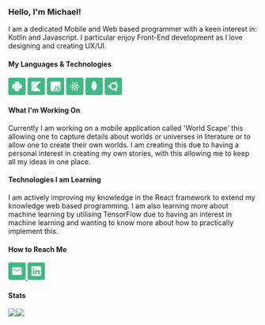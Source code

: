 <h3>Hello, I'm Michael!</h3>
<p>I am a dedicated Mobile and Web based programmer with a keen interest in: Kotlin and Javascript. I particular enjoy Front-End development as I love designing and creating UX/UI.</p>

<div>
  <h4>My Languages & Technologies</h4>
  <img src="python.png" width="35" height="35" />
  <img src="kotlin.png" width="35" height="35" />
  <img src="javascript.png" width="35" height="35" />
  <img src="react.png" width="35" height="35" />
  <img src="mongodb.png" width="35" height="35" />
  <img src="ubuntu.png" width="35" height="35" />
</div>

<h4>What I'm Working On</h4>
<p>Currently I am working on a mobile application called 'World Scape' this allowing one to capture details about worlds or universes in literature or to allow one to create their own worlds. I am creating this due to having a personal interest in creating my own stories, with this allowing me to keep all my ideas in one place.</p>

<h4>Technologies I am Learning</h4>
<p>I am actively improving my knowledge in the React framework to extend my knowledge web based programming. I am also learning more about machine learning by utilising TensorFlow due to having an interest in machine learning and wanting to know more about how to practically implement this.</p>
<h4>How to Reach Me</h4>

<div>
	<a href="mailto:michaelwoodroof@outlook.com?subject=GitHub%20Contact"/>
		<img src="email.png" width="35" height="35" />
	</a>
	<a href="https://www.linkedin.com/in/michaelwoodroof/">
		<img src="linkedin.png" width="35" height="35" />
	<a/>
</div>

<!-- Stats -->
<!-- Credit to https://github.com/anuraghazra/github-readme-stats -->
<div>
	<h4>Stats</h4>
    <img align="left" src="https://github-readme-stats.vercel.app/api?username=michaelwoodroof&count_private=true&show_icons=true&theme=vue" />
    <img align="left" src="https://github-readme-stats.vercel.app/api/top-langs/?username=michaelwoodroof&langs_count=5&theme=vue" />
</div>
